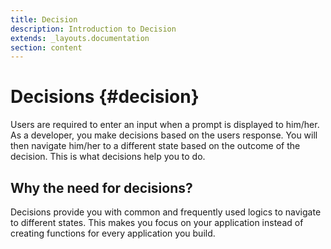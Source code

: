 ```yaml
---
title: Decision
description: Introduction to Decision
extends: _layouts.documentation
section: content
---
```

# Decisions {#decision}

Users are required to enter an input when a prompt is displayed to him/her. As a developer, you make decisions based on the users response. You will then navigate him/her to a different state based on the outcome of the decision. This is what decisions help you to do.

## Why the need for decisions?

Decisions provide you with common and frequently used logics to navigate to different states. This makes you focus on your application instead of creating functions for every application you build.
